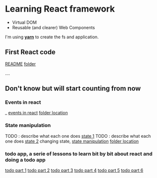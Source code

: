 # Learning React framework

- Virtual DOM
- Reusable (and clearer) Web Components

I'm using [**yarn**](https://github.com/LEEDASILVA/learn-react/blob/master/README-yarn.md) to create the fs and application.

## First React code

[README](https://github.com/LEEDASILVA/learn-react/blob/master/first-app/README.md)
[folder](https://github.com/LEEDASILVA/learn-react/tree/master/first-app)


....



## Don't know but will start counting from now

### Events in react
_
[events in react](https://github.com/LEEDASILVA/learn-react/blob/master/events-and-react/README.md)
[folder location](https://github.com/LEEDASILVA/learn-react/tree/master/event-and-react)

### State manipulation

TODO : describe what each one does [state 1](https://github.com/LEEDASILVA/learn-react/blob/master/state/state-manipulation/README.md)
TODO : describe what each one does [state 2](https://github.com/LEEDASILVA/learn-react/blob/master/state/state-manipulation/README.md)
changing state, [state manipulation](https://github.com/LEEDASILVA/learn-react/blob/master/state/state-manipulation/README.md)
[folder location](https://github.com/LEEDASILVA/learn-react/tree/master/state/state-manipulation)

### todo app, a serie of lessons to learn bit by bit about react and doing a todo app

[todo part 1](https://github.com/LEEDASILVA/learn-react/tree/master/todo/todo-list-part1)
[todo part 2](https://github.com/LEEDASILVA/learn-react/tree/master/todo/todo-list-part2)
[todo part 3](https://github.com/LEEDASILVA/learn-react/tree/master/todo/todo-list-part3)
[todo part 4](https://github.com/LEEDASILVA/learn-react/tree/master/todo/todo-list-part4)
[todo part 5](https://github.com/LEEDASILVA/learn-react/tree/master/todo/todo-list-part5)
[todo part 6](https://github.com/LEEDASILVA/learn-react/tree/master/todo/todo-list-part5)
